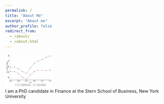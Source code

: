 ```yaml
---
permalink: /
title: "About Me"
excerpt: "About me"
author_profile: false
redirect_from: 
  - /about/
  - /about.html
---
```


<div style="float:left"><img src='/images/Figure1_agg_plot.png' width='30%' height='30%'></div>
<div style="float:right">I am a PhD candidate in Finance at the Stern School of Business, New York University </div>
<div style="clear:both"/>
